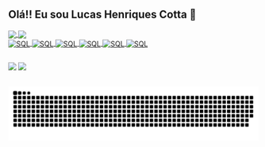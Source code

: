 ## Olá!! Eu sou Lucas Henriques Cotta 👋


<div>
  <a href="https://github.com/lucashcotta">
  <img height="180em" align="center" src="https://github-readme-stats.vercel.app/api?username=lucashcotta&show_icons=true&theme=transparent&include_all_commits=true&countprivate=true" />
  <img height="180em" align="center" src="https://github-readme-stats.vercel.app/api/top-langs/?username=lucashcotta&theme=dark" />
</div>

<div>
  <img title="Java" align="center" alt="SQL" width="40px" src="https://cdn.jsdelivr.net/gh/devicons/devicon@latest/icons/java/java-original.svg" />
  <img title="Spring" align="center" alt="SQL" width="40px" src="https://cdn.jsdelivr.net/gh/devicons/devicon@latest/icons/spring/spring-original.svg" />
  <img title="SQL" align="center" alt="SQL" width="40px" src="https://cdn.jsdelivr.net/gh/devicons/devicon@latest/icons/mysql/mysql-original.svg"/>
  <img title="PostgresSQL" align="center" alt="SQL" width="40px" src="https://cdn.jsdelivr.net/gh/devicons/devicon@latest/icons/postgresql/postgresql-original.svg" />
  <img title="PostMan" align="center" alt="SQL" width="40px" src="https://cdn.jsdelivr.net/gh/devicons/devicon@latest/icons/postman/postman-original.svg" />
  <img title="Docker" align="center" alt="SQL" width="40px" src="https://cdn.jsdelivr.net/gh/devicons/devicon@latest/icons/docker/docker-original.svg" />
</div>

##
 
<div> 
  
  <a href="https://www.instagram.com/lucashcotta/" target="_blank"><img src="https://img.shields.io/badge/-Instagram-%23E4405F?style=for-the-badge&logo=instagram&logoColor=white" target="_blank"></a>
  <a href="https://www.linkedin.com/in/lucas-henriques-cotta04/" target="_blank"><img src="https://img.shields.io/badge/-LinkedIn-%230077B5?style=for-the-badge&logo=linkedin&logoColor=white" target="_blank"></a> 
  
</div>

##

<picture>
  <source media="(prefers-color-scheme: dark)" srcset="https://raw.githubusercontent.com/lucashcotta/lucashcotta/output/github-contribution-grid-snake-dark.svg">
  <source media="(prefers-color-scheme: light)" srcset="https://raw.githubusercontent.com/lucashcotta/lucashcotta/output/github-contribution-grid-snake.svg">
  <img alt="github contribution grid snake animation" src="https://raw.githubusercontent.com/lucashcotta/lucashcotta/output/github-contribution-grid-snake.svg">
</picture>
